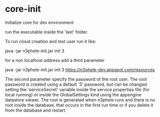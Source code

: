 core-init
=========

Initialize core for dev environment

run the executable inside the 'last' folder.

To run cloud creation and test user run it like:

  java -jar n3phele-init.jar init 3
  
for a non localhost address add a third parameter

  java -jar n3phele-init.jar init 3 https://n3phele-dev.appspot.com/resources
  
The second parameter specify the password of the root user. The root password is created using a default '3' password, but can be changed setting the 'serviceSecret' variable inside the service.properties file (for local running) or inside the GlobalSettings kind using the appengine datastore viewer. The root is generated when n3phele runs and there is no root inside the database, that occurs in the first run time or if you delete it from the database and restart.

